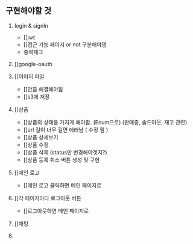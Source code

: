 ## 구현해야할 것

1. login & signIn
   - []jwt 
   - []접근 가능 페이지 or not 구분해야댐
   - 중복체크

2. []google-oauth

3. []이미지 파일 
   - []안뜸 해결해야됨
   - []s3에 저장 

4. []상품 
   - []상품의 상태를 가지게 해야함. (Enum으로) (판매중, 솔드아웃, 재고 관련)
   - []url 길이 너무 길면 에러남 ( 수정 필 )
   - []상품 상세보기
   - []상품 수정
   - []상품 삭제 (status만 변경해야겟지?)
   - []상품 등록 취소 버튼 생성 및 구현

5. []메인 로고
   - []메인 로고 클릭하면 메인 페이지로

6. []각 페이지마다 로그아웃 버튼
   - []로그아웃하면 메인 페이지로

7. []채팅

8. 